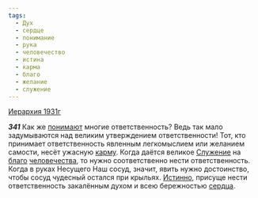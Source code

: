 ```yaml
---
tags:
  - Дух
  - сердце
  - понимание
  - рука
  - человечество
  - истина
  - карма
  - благо
  - желание
  - служение
---
```


[Иерархия 1931г](https://127.0.0.1:4002/agni/1931)

___341___
Как же [понимают](../../../tags/#понимание) многие ответственность? Ведь так мало задумываются над великим утверждением ответственности! Тот, кто принимает ответственность явленным легкомыслием или желанием самости, несёт ужасную [карму](../../../tags/#карма). Когда даётся великое [Служение](../../../tags/#служение) на [благо](../../../tags/#благо) [человечества](../../../tags/#человечество), то нужно соответственно нести ответственность. Когда в руках Несущего Наш сосуд, значит, явить нужно достоинство, чтобы сосуд чудесный остался при крыльях. [Истинно](../../../tags/#истина), присуще нести ответственность закалённым духом и всею бережностью [сердца](../../../tags/#сердце).   

